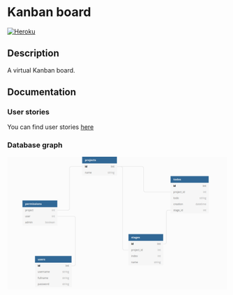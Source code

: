 # Kanban board

[![Heroku](https://heroku-badge.herokuapp.com/?app=tsoha-kanban)](https://tsoha-kanban.herokuapp.com/)

## Description
A virtual Kanban board.

## Documentation

### User stories
You can find user stories [here](documentation/user_stories.md)
### Database graph
![graph](documentation/graph.png)
